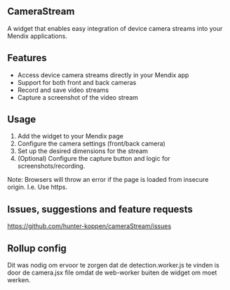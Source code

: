 ## CameraStream
A widget that enables easy integration of device camera streams into your Mendix applications.

## Features
-   Access device camera streams directly in your Mendix app
-   Support for both front and back cameras
-   Record and save video streams
-   Capture a screenshot of the video stream

## Usage
1. Add the widget to your Mendix page
2. Configure the camera settings (front/back camera)
3. Set up the desired dimensions for the stream
4. (Optional) Configure the capture button and logic for screenshots/recording.

Note: Browsers will throw an error if the page is loaded from insecure origin. I.e. Use https.

## Issues, suggestions and feature requests
https://github.com/hunter-koppen/cameraStream/issues


## Rollup config
Dit was nodig om ervoor te zorgen dat de detection.worker.js te vinden is door de camera.jsx file omdat de web-worker buiten de widget om moet werken.